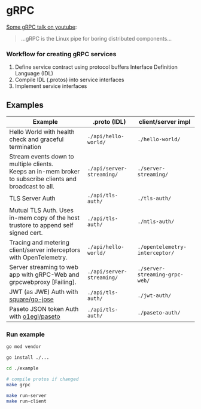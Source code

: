 # gRPC

[Some gRPC talk on youtube](https://www.youtube.com/watch?v=J-NTfvYL_OE):
> ...gRPC is the Linux pipe for boring distributed components...

### Workflow for creating gRPC services

1. Define service contract using protocol buffers Interface Definition Language (IDL)
2. Compile IDL (.protos) into service interfaces
3. Implement service interfaces

## Examples

| Example  	| .proto (IDL) 	| client/server impl  	|
|---	|---	|---	|
| Hello World with health check and graceful termination  	| `./api/hello-world/`  	| `./hello-world/`  	|
| Stream events down to multiple clients. <br/> Keeps an in-mem broker to subscribe clients and broadcast to all. | `./api/server-streaming/`  	  | `./server-streaming/`  	|
| TLS Server Auth | `./api/tls-auth/`  	  | `./tls-auth/`  	|
| Mutual TLS Auth. Uses in-mem copy of the host trustore to append self signed cert. | `./api/tls-auth/`  	  | `./mtls-auth/`  	|
| Tracing and metering client/server interceptors with OpenTelemetry. | `./api/hello-world/` | `./opentelemetry-interceptor/` |
| Server streaming to web app with gRPC-Web and grpcwebproxy [Failing]. | `./api/server-streaming/` | `./server-streaming-grpc-web/` |
| JWT (as JWE) Auth with [square/go-jose](https://github.com/square/go-jose) | `./api/tls-auth/` | `./jwt-auth/` |
| Paseto JSON token Auth with [o1egl/paseto](https://github.com/o1egl/paseto) | `./api/tls-auth/` | `./paseto-auth/` |


### Run example

``` bash
go mod vendor

go install ./...

cd ./example

# compile protos if changed
make grpc

make run-server
make run-client
```